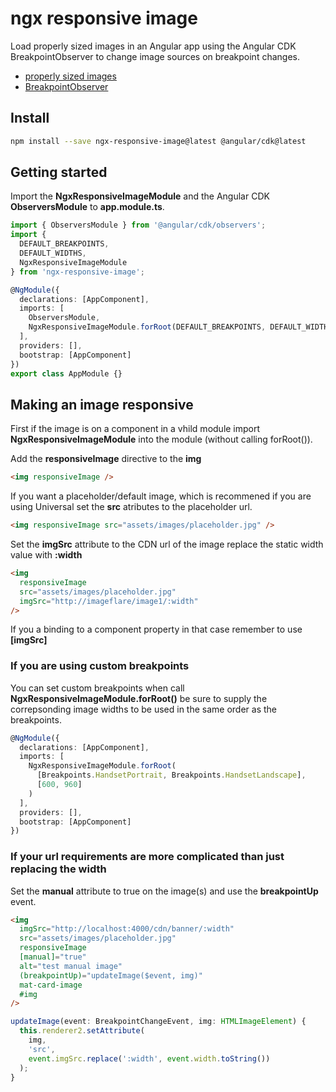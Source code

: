 # ngx responsive image

Load properly sized images in an Angular app using the Angular CDK BreakpointObserver to change image sources on breakpoint changes.

- [properly sized images](https://developers.google.com/web/tools/lighthouse/audits/oversized-images)
- [BreakpointObserver](https://material.angular.io/cdk/layout/overview)

## Install

```bash
npm install --save ngx-responsive-image@latest @angular/cdk@latest
```

## Getting started

Import the **NgxResponsiveImageModule** and the Angular CDK **ObserversModule** to **app.module.ts**.

```typescript
import { ObserversModule } from '@angular/cdk/observers';
import {
  DEFAULT_BREAKPOINTS,
  DEFAULT_WIDTHS,
  NgxResponsiveImageModule
} from 'ngx-responsive-image';

@NgModule({
  declarations: [AppComponent],
  imports: [
    ObserversModule,
    NgxResponsiveImageModule.forRoot(DEFAULT_BREAKPOINTS, DEFAULT_WIDTHS)
  ],
  providers: [],
  bootstrap: [AppComponent]
})
export class AppModule {}
```

## Making an image responsive

First if the image is on a component in a vhild module import **NgxResponsiveImageModule** into the module (without calling forRoot()).

Add the **responsiveImage** directive to the **img**

```html
<img responsiveImage />
```

If you want a placeholder/default image, which is recommened if you are using Universal set the **src** atributes to the placeholder url.

```html
<img responsiveImage src="assets/images/placeholder.jpg" />
```

Set the **imgSrc** attribute to the CDN url of the image replace the static width value with **:width**

```html
<img
  responsiveImage
  src="assets/images/placeholder.jpg"
  imgSrc="http://imageflare/image1/:width"
/>
```

If you a binding to a component property in that case remember to use **[imgSrc]**

### If you are using custom breakpoints

You can set custom breakpoints when call **NgxResponsiveImageModule.forRoot()** be sure to supply the correpsonding image widths to be used in the same order as the breakpoints.

```typescript
@NgModule({
  declarations: [AppComponent],
  imports: [
    NgxResponsiveImageModule.forRoot(
      [Breakpoints.HandsetPortrait, Breakpoints.HandsetLandscape],
      [600, 960]
    )
  ],
  providers: [],
  bootstrap: [AppComponent]
})
```

### If your url requirements are more complicated than just replacing the width

Set the **manual** attribute to true on the image(s) and use the **breakpointUp** event.

```html
<img
  imgSrc="http://localhost:4000/cdn/banner/:width"
  src="assets/images/placeholder.jpg"
  responsiveImage
  [manual]="true"
  alt="test manual image"
  (breakpointUp)="updateImage($event, img)"
  mat-card-image
  #img
/>
```

```typescript
updateImage(event: BreakpointChangeEvent, img: HTMLImageElement) {
  this.renderer2.setAttribute(
    img,
    'src',
    event.imgSrc.replace(':width', event.width.toString())
  );
}
```
